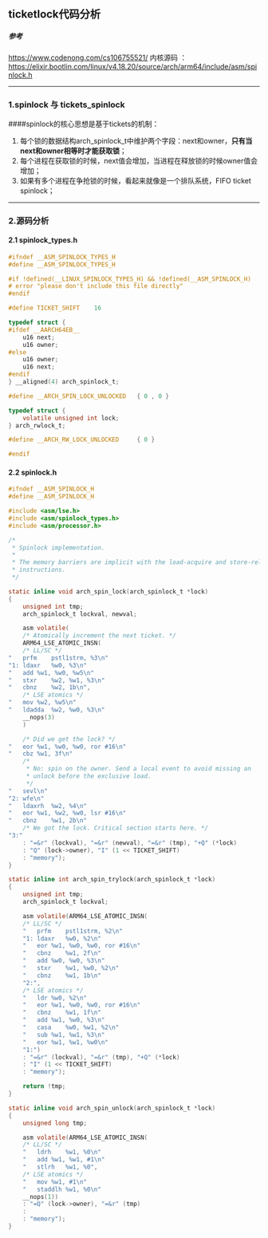 ## ticketlock代码分析
##### 参考
https://www.codenong.com/cs106755521/
内核源码 ： https://elixir.bootlin.com/linux/v4.18.20/source/arch/arm64/include/asm/spinlock.h

***
### 1.spinlock 与 tickets_spinlock

####spinlock的核心思想是基于tickets的机制：
1. 每个锁的数据结构arch_spinlock_t中维护两个字段：next和owner，**只有当next和owner相等时才能获取锁**；
2. 每个进程在获取锁的时候，next值会增加，当进程在释放锁的时候owner值会增加；
3. 如果有多个进程在争抢锁的时候，看起来就像是一个排队系统，FIFO ticket spinlock；


***
### 2.源码分析
#### 2.1 spinlock_types.h
```c
#ifndef __ASM_SPINLOCK_TYPES_H
#define __ASM_SPINLOCK_TYPES_H

#if !defined(__LINUX_SPINLOCK_TYPES_H) && !defined(__ASM_SPINLOCK_H)
# error "please don't include this file directly"
#endif

#define TICKET_SHIFT	16

typedef struct {
#ifdef __AARCH64EB__
	u16 next;
	u16 owner;
#else
	u16 owner;
	u16 next;
#endif
} __aligned(4) arch_spinlock_t;

#define __ARCH_SPIN_LOCK_UNLOCKED	{ 0 , 0 }

typedef struct {
	volatile unsigned int lock;
} arch_rwlock_t;

#define __ARCH_RW_LOCK_UNLOCKED		{ 0 }

#endif
```

#### 2.2 spinlock.h
```c
#ifndef __ASM_SPINLOCK_H
#define __ASM_SPINLOCK_H

#include <asm/lse.h>
#include <asm/spinlock_types.h>
#include <asm/processor.h>

/*
 * Spinlock implementation.
 *
 * The memory barriers are implicit with the load-acquire and store-release
 * instructions.
 */

static inline void arch_spin_lock(arch_spinlock_t *lock)
{
	unsigned int tmp;
	arch_spinlock_t lockval, newval;

	asm volatile(
	/* Atomically increment the next ticket. */
	ARM64_LSE_ATOMIC_INSN(
	/* LL/SC */
"	prfm	pstl1strm, %3\n"
"1:	ldaxr	%w0, %3\n"
"	add	%w1, %w0, %w5\n"
"	stxr	%w2, %w1, %3\n"
"	cbnz	%w2, 1b\n",
	/* LSE atomics */
"	mov	%w2, %w5\n"
"	ldadda	%w2, %w0, %3\n"
	__nops(3)
	)

	/* Did we get the lock? */
"	eor	%w1, %w0, %w0, ror #16\n"
"	cbz	%w1, 3f\n"
	/*
	 * No: spin on the owner. Send a local event to avoid missing an
	 * unlock before the exclusive load.
	 */
"	sevl\n"
"2:	wfe\n"
"	ldaxrh	%w2, %4\n"
"	eor	%w1, %w2, %w0, lsr #16\n"
"	cbnz	%w1, 2b\n"
	/* We got the lock. Critical section starts here. */
"3:"
	: "=&r" (lockval), "=&r" (newval), "=&r" (tmp), "+Q" (*lock)
	: "Q" (lock->owner), "I" (1 << TICKET_SHIFT)
	: "memory");
}

static inline int arch_spin_trylock(arch_spinlock_t *lock)
{
	unsigned int tmp;
	arch_spinlock_t lockval;

	asm volatile(ARM64_LSE_ATOMIC_INSN(
	/* LL/SC */
	"	prfm	pstl1strm, %2\n"
	"1:	ldaxr	%w0, %2\n"
	"	eor	%w1, %w0, %w0, ror #16\n"
	"	cbnz	%w1, 2f\n"
	"	add	%w0, %w0, %3\n"
	"	stxr	%w1, %w0, %2\n"
	"	cbnz	%w1, 1b\n"
	"2:",
	/* LSE atomics */
	"	ldr	%w0, %2\n"
	"	eor	%w1, %w0, %w0, ror #16\n"
	"	cbnz	%w1, 1f\n"
	"	add	%w1, %w0, %3\n"
	"	casa	%w0, %w1, %2\n"
	"	sub	%w1, %w1, %3\n"
	"	eor	%w1, %w1, %w0\n"
	"1:")
	: "=&r" (lockval), "=&r" (tmp), "+Q" (*lock)
	: "I" (1 << TICKET_SHIFT)
	: "memory");

	return !tmp;
}

static inline void arch_spin_unlock(arch_spinlock_t *lock)
{
	unsigned long tmp;

	asm volatile(ARM64_LSE_ATOMIC_INSN(
	/* LL/SC */
	"	ldrh	%w1, %0\n"
	"	add	%w1, %w1, #1\n"
	"	stlrh	%w1, %0",
	/* LSE atomics */
	"	mov	%w1, #1\n"
	"	staddlh	%w1, %0\n"
	__nops(1))
	: "=Q" (lock->owner), "=&r" (tmp)
	:
	: "memory");
}
```

